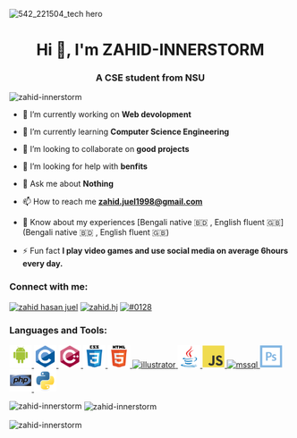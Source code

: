 ![542_221504_tech hero](https://user-images.githubusercontent.com/83463788/119847355-ba4ce580-bf2c-11eb-96a2-1cede478e527.jpg)
<h1 align="center">Hi 👋, I'm ZAHID-INNERSTORM</h1>
<h3 align="center">A CSE student from NSU</h3>

<p align="left"> <img src="https://komarev.com/ghpvc/?username=zahid-innerstorm&label=Profile%20views&color=0e75b6&style=flat" alt="zahid-innerstorm" /> </p>

- 🔭 I’m currently working on **Web devolopment**

- 🌱 I’m currently learning **Computer Science Engineering**

- 👯 I’m looking to collaborate on **good projects**

- 🤝 I’m looking for help with **benfits**

- 💬 Ask me about **Nothing**

- 📫 How to reach me **zahid.juel1998@gmail.com**

- 📄 Know about my experiences [Bengali native 🇧🇩 , English fluent 🇬🇧](Bengali native 🇧🇩 , English fluent 🇬🇧)

- ⚡ Fun fact **I play video games and use social media on average 6hours every day.**

<h3 align="left">Connect with me:</h3>
<p align="left">
<a href="https://fb.com/zahid hasan juel" target="blank"><img align="center" src="https://raw.githubusercontent.com/rahuldkjain/github-profile-readme-generator/neutral-icons/src/images/icons/Social/facebook.svg" alt="zahid hasan juel" height="30" width="40" /></a>
<a href="https://instagram.com/zahid.hj" target="blank"><img align="center" src="https://raw.githubusercontent.com/rahuldkjain/github-profile-readme-generator/neutral-icons/src/images/icons/Social/instagram.svg" alt="zahid.hj" height="30" width="40" /></a>
<a href="https://discord.gg/#0128" target="blank"><img align="center" src="https://raw.githubusercontent.com/rahuldkjain/github-profile-readme-generator/neutral-icons/src/images/icons/Social/discord.svg" alt="#0128" height="30" width="40" /></a>
</p>

<h3 align="left">Languages and Tools:</h3>
<p align="left"> <a href="https://developer.android.com" target="_blank"> <img src="https://raw.githubusercontent.com/devicons/devicon/master/icons/android/android-original-wordmark.svg" alt="android" width="40" height="40"/> </a> <a href="https://www.cprogramming.com/" target="_blank"> <img src="https://raw.githubusercontent.com/devicons/devicon/master/icons/c/c-original.svg" alt="c" width="40" height="40"/> </a> <a href="https://www.w3schools.com/cpp/" target="_blank"> <img src="https://raw.githubusercontent.com/devicons/devicon/master/icons/cplusplus/cplusplus-original.svg" alt="cplusplus" width="40" height="40"/> </a> <a href="https://www.w3schools.com/css/" target="_blank"> <img src="https://raw.githubusercontent.com/devicons/devicon/master/icons/css3/css3-original-wordmark.svg" alt="css3" width="40" height="40"/> </a> <a href="https://www.w3.org/html/" target="_blank"> <img src="https://raw.githubusercontent.com/devicons/devicon/master/icons/html5/html5-original-wordmark.svg" alt="html5" width="40" height="40"/> </a> <a href="https://www.adobe.com/in/products/illustrator.html" target="_blank"> <img src="https://www.vectorlogo.zone/logos/adobe_illustrator/adobe_illustrator-icon.svg" alt="illustrator" width="40" height="40"/> </a> <a href="https://www.java.com" target="_blank"> <img src="https://raw.githubusercontent.com/devicons/devicon/master/icons/java/java-original.svg" alt="java" width="40" height="40"/> </a> <a href="https://developer.mozilla.org/en-US/docs/Web/JavaScript" target="_blank"> <img src="https://raw.githubusercontent.com/devicons/devicon/master/icons/javascript/javascript-original.svg" alt="javascript" width="40" height="40"/> </a> <a href="https://www.microsoft.com/en-us/sql-server" target="_blank"> <img src="https://cdn.worldvectorlogo.com/logos/microsoft-sql-server.svg" alt="mssql" width="40" height="40"/> </a> <a href="https://www.photoshop.com/en" target="_blank"> <img src="https://raw.githubusercontent.com/devicons/devicon/master/icons/photoshop/photoshop-line.svg" alt="photoshop" width="40" height="40"/> </a> <a href="https://www.php.net" target="_blank"> <img src="https://raw.githubusercontent.com/devicons/devicon/master/icons/php/php-original.svg" alt="php" width="40" height="40"/> </a> <a href="https://www.python.org" target="_blank"> <img src="https://raw.githubusercontent.com/devicons/devicon/master/icons/python/python-original.svg" alt="python" width="40" height="40"/> </a> </p>

<p><img align="left" src="https://github-readme-stats.vercel.app/api/top-langs?username=zahid-innerstorm&show_icons=true&locale=en&layout=compact" alt="zahid-innerstorm" /></p>

<p>&nbsp;<img align="center" src="https://github-readme-stats.vercel.app/api?username=zahid-innerstorm&show_icons=true&locale=en" alt="zahid-innerstorm" /></p>

<p><img align="center" src="https://github-readme-streak-stats.herokuapp.com/?user=zahid-innerstorm&" alt="zahid-innerstorm" /></p>


